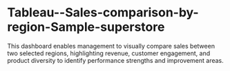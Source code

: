 # Tableau--Sales-comparison-by-region-Sample-superstore
This dashboard enables management to visually compare sales between two selected regions, highlighting revenue, customer engagement, and product diversity to identify performance strengths and improvement areas.
